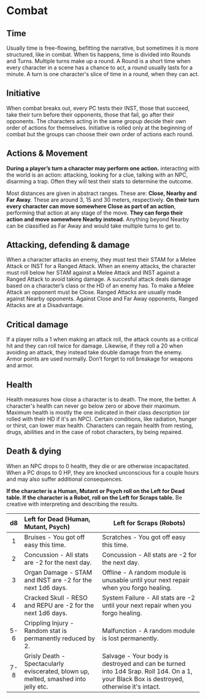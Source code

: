 # Combat

## Time

Usually time is free-flowing, befitting the narrative, but sometimes it is more structured, like in combat. When tis happens, time is divided into Rounds and Turns. Multiple turns make up a round. A Round is a short time when every character in a scene has a chance to act, a round usually lasts for a minute. A turn is one character's slice of time in a round, when they can act.

## Initiative

When combat breaks out, every PC tests their INST, those that succeed, take their turn before their opponents, those that fail, go after their opponents. The characters acting in the same gropup decide their own order of actions for themselves. Initiative is rolled only at the beginning of combat but the groups can choose their own order of actions each round.

## Actions & Movement

**During a player’s turn a character may perform one action.** interacting with the world is an action: attacking, looking for a clue, talking with an NPC, disarming a trap. Often they will test their stats to determine the outcome.

Most distances are given in abstract ranges. These are: **Close, Nearby and Far Away**.  These are around 3, 15 and 30 meters, respectively. **On their turn every character can move somewhere Close as part of an action**, performing that action at any stage of the move. **They can forgo their action and move somewhere Nearby instead.** Anything beyond Nearby can be classified as Far Away and would take multiple turns to get to.

## Attacking, defending & damage

When a character attacks an enemy, they must test their STAM for a Melee Attack or INST for a Ranged Attack. When an enemy attacks, the character must roll below her STAM against a Melee Attack and INST against a Ranged Attack to avoid taking damage. A succesful attack deals damage based on a character’s class or the HD of an enemy has. To make a Melee Attack an opponent must be Close. Ranged Attacks are usually made against Nearby opponents. Against Close and Far Away opponents, Ranged Attacks are at a Disadvantage.

## Critical damage

If a player rolls a 1 when making an attack roll, the attack counts as a critical hit and they can roll twice for damage. Likewise, if they roll a 20 when avoiding an attack, they instead take double damage from the enemy. Armor points are used normally. Don’t forget to roll breakage for weapons and armor.

## Health

Health measures how close a character is to death. The more, the better. A character's health can never go below zero or above their maximum. Maximum health is mostly the one indicated in their class description (or rolled with their HD if it's an NPC). Certain conditions, like radiation, hunger or thirst, can lower max health. Characters can regain health from resting, drugs, abilities and in the case of robot characters, by being repaired.

## Death & dying

When an NPC drops to 0 health, they die or are otherwise incapacitated. When a PC drops to 0 HP, they are knocked unconscious for a couple hours and may also suffer additional consequences.

**If the character is a Human, Mutant or Psych roll on the Left for Dead table. If the character is a Robot, roll on the Left for Scraps table.** Be creative with interpreting and describing the results.

|  d8  | Left for Dead (Human, Mutant, Psych)                         | Left for Scraps (Robots)                                     |
| :--: | :----------------------------------------------------------- | ------------------------------------------------------------ |
|  1   | Bruises - You got off easy this time.                        | Scratches - You got off easy this time.                      |
|  2   | Concussion - All stats are -2 for the next day.              | Concussion - All stats are -2 for the next day.              |
|  3   | Organ Damage - STAM and INST are -2 for the next 1d6 days.   | Offline - A random module is unusable until your next repair when you forgo healing. |
|  4   | Cracked Skull - RESO and REPU are -2 for the next 1d6 days.  | System Failure - All stats are -2 until your next repair when you forgo healing. |
| 5-6  | Crippling Injury - Random stat is permanently reduced by 2.  | Malfunction - A random module is lost permanently.           |
| 7-8  | Grisly Death - Spectacularly eviscerated, blown up, melted, smashed into jelly etc. | Salvage - Your body is destroyed and can be turned into 1d4 Srap. Roll 1d4. On a 1, your Black Box is destroyed, otherwise it's intact. |

<!--idea: reduce max HP by 1-->
